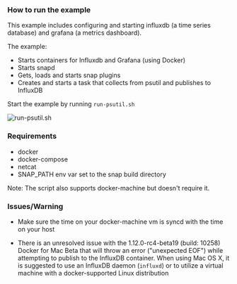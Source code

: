 <!--
http://www.apache.org/licenses/LICENSE-2.0.txt


Copyright 2015 Intel Corporation

Licensed under the Apache License, Version 2.0 (the "License");
you may not use this file except in compliance with the License.
You may obtain a copy of the License at

    http://www.apache.org/licenses/LICENSE-2.0

Unless required by applicable law or agreed to in writing, software
distributed under the License is distributed on an "AS IS" BASIS,
WITHOUT WARRANTIES OR CONDITIONS OF ANY KIND, either express or implied.
See the License for the specific language governing permissions and
limitations under the License.
-->

### How to run the example

This example includes configuring and starting influxdb (a time series database) and grafana (a metrics dashboard).

The example:
  - Starts containers for Influxdb and Grafana (using Docker)
  - Starts snapd
  - Gets, loads and starts snap plugins
  - Creates and starts a task that collects from psutil and publishes to InfluxDB
  
Start the example by running `run-psutil.sh`

![run-psutil.sh](http://i.giphy.com/d2Zhwlh8lMZM9nkQ.gif)

### Requirements
- docker
- docker-compose 
- netcat 
- SNAP_PATH env var set to the snap build directory

Note: The script also supports docker-machine but doesn't require it.

### Issues/Warning

- Make sure the time on your docker-machine vm is syncd with the time on your host 

- There is an unresolved issue with the 1.12.0-rc4-beta19 (build: 10258) Docker for Mac Beta that will throw an error ("unexpected EOF") while attempting to publish to the InfluxDB container. When using Mac OS X, it is suggested to use an InfluxDB daemon (`influxd`) or to utilize a virtual machine with a docker-supported Linux distribution 

   

